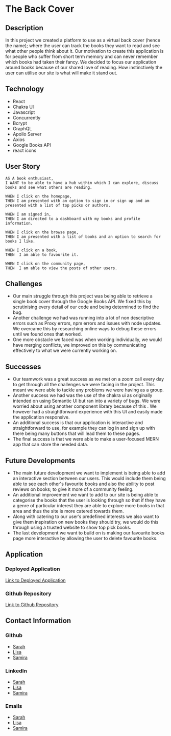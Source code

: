# The Back Cover

## Description

In this project we created a platform to use as a virtual back cover (hence the name); where the user can track the books they want to read and see what other people think about it. Our motivation to create this application is for people who suffer from short term memory and can never remember which books had taken their fancy. We decided to focus our application around books because of our shared love of reading. How instinctively the user can utilise our site is what will make it stand out.

## Technology 

- React
- Chakra UI
- Javascript 
- Concurrently
- Bcrypt
- GraphQL
- Apollo Server
- Axios
- Google Books API
- react icons

## User Story
```
AS A book enthusiast,
I WANT to be able to have a hub within which I can explore, discuss books and see what others are reading.

WHEN I click on the homepage,
THEN I am presented with an option to sign in or sign up and am presented with a list of top picks or authors.

WHEN I am signed in, 
THEN I am directed to a dashboard with my books and profile information.

WHEN I click on the browse page,
THEN I am presented with a list of books and an option to search for books I like.

WHEN I click on a book,
THEN  I am able to favourite it.

WHEN I click on the community page,
THEN  I am able to view the posts of other users.

```

## Challenges

- Our main struggle through this project was being able to retrieve a single book cover through the Google Books API. We fixed this by scrutinising every detail of our code and being determined to find the bug. 
- Another challenge we had was running into a lot of non descriptive errors such as Proxy errors, npm errors and issues with node updates. We overcame this by researching online ways to debug these errors until we found ones that worked.
- One more obstacle we faced was when working individually, we would have merging conflicts, we improved on this by communicating effectively to what we were currently working on.


## Successes

- Our teamwork was a great success as we met on a zoom call every day to get through all the challenges we were facing in the project. This meant we were able to tackle any problems we were having as a group. 
- Another success we had was the use of the chakra ui as originally intended on using Semantic UI but ran into a variety of bugs. We were worried about using another component library because of this . We however had a straightforward experience with this UI and easily made the application responsive.
- An additional success is that our application is interactive and straightforward to use, for example they can log in and sign up with there being many buttons that will lead them to these pages.
- The final success is that we were able to make a user-focused MERN app that can store the needed data.



## Future Developments

- The main future development we want to implement is being able to add an interactive section between our users. This would include them being able to see each other's favourite books and also the ability to post reviews on books; to give it more of a community feeling.
- An additional improvement we want to add to our site is being able to categorise the books that the user is looking through so that if they have a genre of particular interest they are able to explore more books in that area and thus the site is more catered towards them.
- Along with catering to our user’s predefined interests we also want to give them inspiration on new books they should try,  we would do this through using a trusted website to show top pick books.
- The last development we want to build on is making our favourite books page more interactive by allowing the user to delete favourite books.


## Application

### Deployed Application
[Link to Deployed Application](https://murmuring-fjord-69786.herokuapp.com)

### Github Repository
[Link to Github Repository](https://github.com/LanguageBytes/The-Back-Cover.git)

## Contact Information

### Github
- [Sarah](https://github.com/LanguageBytes)
- [Lisa](https://github.com/LisaCR01)
- [Samira](https://github.com/samira0101)
### LinkedIn
- [Sarah](https://www.linkedin.com/in/sarah-lloyd-19673b135/)
- [Lisa](https://www.linkedin.com/in/LisaCR01)
- [Samira](https:www.linkedin.com/in/samira-hirsi-4609131a8)
### Emails
- [Sarah](mailto:sarahlloyd407a@gmail.com)
- [Lisa](mailto:lcrgunn@gmail.com)
- [Samira](mailto:samira-h@hotmail.co.uk)